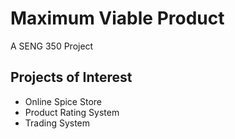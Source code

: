 # Maximum Viable Product

A SENG 350 Project

## Projects of Interest

- Online Spice Store
- Product Rating System
- Trading System

